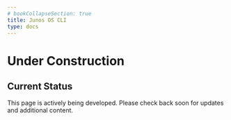 ```yaml
---
# bookCollapseSection: true
title: Junos OS CLI
type: docs
---
```


<!-- # Junos OS CLI -->

# Under Construction

## Current Status

This page is actively being developed. Please check back soon for updates and additional content.
